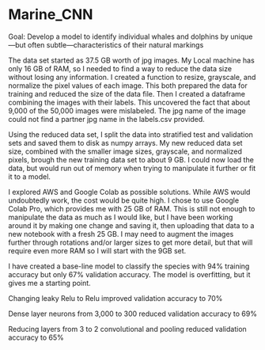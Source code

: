 # Marine_CNN

Goal:  Develop a model to identify individual whales and dolphins by unique—but often subtle—characteristics of their natural markings

The data set started as 37.5 GB worth of jpg images. My Local machine has only 16 GB of RAM, so I needed to find a way to reduce the data size without losing any information. I created a function to resize, grayscale, and normalize the pixel values of each image. This both prepared the data for training and reduced the size of the data file. Then I created a dataframe combining the images with their labels. This uncovered the fact that about 9,000 of the 50,000 images were mislabeled. The jpg name of the image could not find a partner jpg name in the labels.csv provided.

Using the reduced data set, I split the data into stratified test and validation sets and saved them to disk as numpy arrays. My new reduced data set size, combined with the smaller image sizes, grayscale, and normalized pixels, brough the new training data set to about 9 GB. I could now load the data, but would run out of memory when trying to manipulate it further or fit it to a model. 

I explored AWS and Google Colab as possible solutions.  While AWS would undoubtedly work, the cost would be quite high. I chose to use Google Colab Pro, which provides me with 25 GB of RAM. This is still not enough to manipulate the data as much as I would like, but I have been working around it by making one change and saving it, then uploading that data to a new notebook with a fresh 25 GB. I may need to augment the images further through rotations and/or larger sizes to get more detail, but that will require even more RAM so I will start with the 9GB set.

I have created a base-line model to classify the species with 94% training accuracy but only 67% validation accuracy. The model is overfitting, but it gives me a starting point.

Changing leaky Relu to Relu improved validation accuracy to 70%

Dense layer neurons from 3,000 to 300 reduced validation accuracy to 69%

Reducing layers from 3 to 2 convolutional and pooling reduced validation accuracy to 65%

